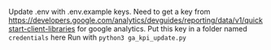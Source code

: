 Update .env with .env.example keys.
Need to get a key from https://developers.google.com/analytics/devguides/reporting/data/v1/quickstart-client-libraries for google analytics.
Put this key in a folder named `credentials` here
Run with `python3 ga_kpi_update.py`